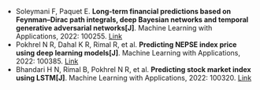 * Soleymani F, Paquet E. <b>Long-term financial predictions based on Feynman–Dirac path integrals, deep Bayesian networks and temporal generative adversarial networks[J]</b>. Machine Learning with Applications, 2022: 100255. [Link](https://www.sciencedirect.com/science/article/pii/S2666827022000044)
* Pokhrel N R, Dahal K R, Rimal R, et al. <b>Predicting NEPSE index price using deep learning models[J]</b>. Machine Learning with Applications, 2022: 100385. [Link](https://www.sciencedirect.com/science/article/pii/S2666827022000706)
* Bhandari H N, Rimal B, Pokhrel N R, et al. <b>Predicting stock market index using LSTM[J]</b>. Machine Learning with Applications, 2022: 100320. [Link](https://www.sciencedirect.com/science/article/pii/S2666827022000378)